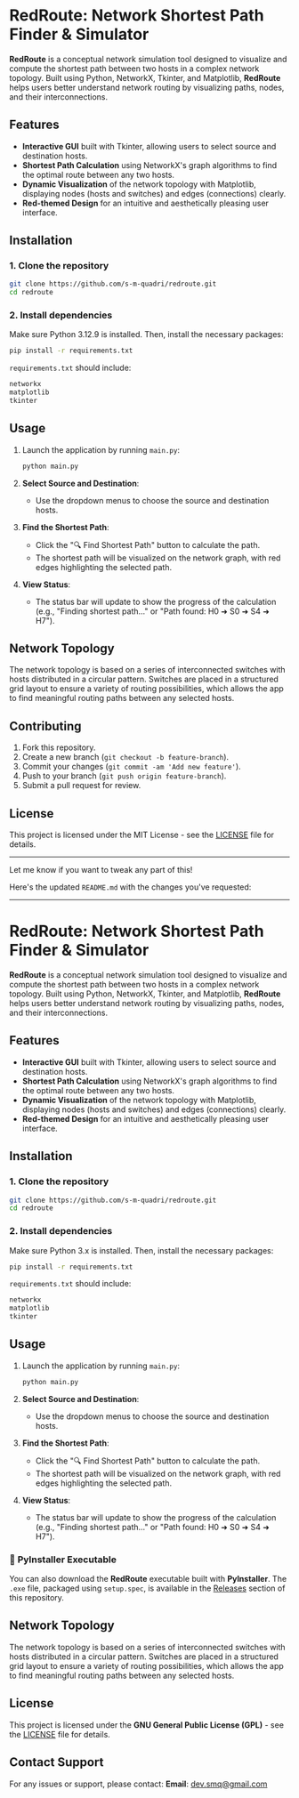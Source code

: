 # **RedRoute: Network Shortest Path Finder & Simulator**

**RedRoute** is a conceptual network simulation tool designed to visualize and compute the shortest path between two hosts in a complex network topology. Built using Python, NetworkX, Tkinter, and Matplotlib, **RedRoute** helps users better understand network routing by visualizing paths, nodes, and their interconnections.

## **Features**

* **Interactive GUI** built with Tkinter, allowing users to select source and destination hosts.
* **Shortest Path Calculation** using NetworkX's graph algorithms to find the optimal route between any two hosts.
* **Dynamic Visualization** of the network topology with Matplotlib, displaying nodes (hosts and switches) and edges (connections) clearly.
* **Red-themed Design** for an intuitive and aesthetically pleasing user interface.

## **Installation**

### 1. **Clone the repository**

```bash
git clone https://github.com/s-m-quadri/redroute.git
cd redroute
```

### 2. **Install dependencies**

Make sure Python 3.12.9 is installed. Then, install the necessary packages:

```bash
pip install -r requirements.txt
```

`requirements.txt` should include:

```txt
networkx
matplotlib
tkinter
```

## **Usage**

1. Launch the application by running `main.py`:

   ```bash
   python main.py
   ```

2. **Select Source and Destination**:

   * Use the dropdown menus to choose the source and destination hosts.

3. **Find the Shortest Path**:

   * Click the "🔍 Find Shortest Path" button to calculate the path.
   * The shortest path will be visualized on the network graph, with red edges highlighting the selected path.

4. **View Status**:

   * The status bar will update to show the progress of the calculation (e.g., "Finding shortest path..." or "Path found: H0 ➜ S0 ➜ S4 ➜ H7").

## **Network Topology**

The network topology is based on a series of interconnected switches with hosts distributed in a circular pattern. Switches are placed in a structured grid layout to ensure a variety of routing possibilities, which allows the app to find meaningful routing paths between any selected hosts.

## **Contributing**

1. Fork this repository.
2. Create a new branch (`git checkout -b feature-branch`).
3. Commit your changes (`git commit -am 'Add new feature'`).
4. Push to your branch (`git push origin feature-branch`).
5. Submit a pull request for review.

## **License**

This project is licensed under the MIT License - see the [LICENSE](LICENSE) file for details.

---

Let me know if you want to tweak any part of this!


Here's the updated `README.md` with the changes you've requested:

---

# **RedRoute: Network Shortest Path Finder & Simulator**

**RedRoute** is a conceptual network simulation tool designed to visualize and compute the shortest path between two hosts in a complex network topology. Built using Python, NetworkX, Tkinter, and Matplotlib, **RedRoute** helps users better understand network routing by visualizing paths, nodes, and their interconnections.

## **Features**

* **Interactive GUI** built with Tkinter, allowing users to select source and destination hosts.
* **Shortest Path Calculation** using NetworkX's graph algorithms to find the optimal route between any two hosts.
* **Dynamic Visualization** of the network topology with Matplotlib, displaying nodes (hosts and switches) and edges (connections) clearly.
* **Red-themed Design** for an intuitive and aesthetically pleasing user interface.

## **Installation**

### 1. **Clone the repository**

```bash
git clone https://github.com/s-m-quadri/redroute.git
cd redroute
```

### 2. **Install dependencies**

Make sure Python 3.x is installed. Then, install the necessary packages:

```bash
pip install -r requirements.txt
```

`requirements.txt` should include:

```txt
networkx
matplotlib
tkinter
```

## **Usage**

1. Launch the application by running `main.py`:

   ```bash
   python main.py
   ```

2. **Select Source and Destination**:

   * Use the dropdown menus to choose the source and destination hosts.

3. **Find the Shortest Path**:

   * Click the "🔍 Find Shortest Path" button to calculate the path.
   * The shortest path will be visualized on the network graph, with red edges highlighting the selected path.

4. **View Status**:

   * The status bar will update to show the progress of the calculation (e.g., "Finding shortest path..." or "Path found: H0 ➜ S0 ➜ S4 ➜ H7").

### 📌 **PyInstaller Executable**

You can also download the **RedRoute** executable built with **PyInstaller**. The `.exe` file, packaged using `setup.spec`, is available in the [Releases](https://github.com/s-m-quadri/redroute/releases) section of this repository.

## **Network Topology**

The network topology is based on a series of interconnected switches with hosts distributed in a circular pattern. Switches are placed in a structured grid layout to ensure a variety of routing possibilities, which allows the app to find meaningful routing paths between any selected hosts.

## **License**

This project is licensed under the **GNU General Public License (GPL)** - see the [LICENSE](LICENSE) file for details.

## **Contact Support**

For any issues or support, please contact:
**Email**: [dev.smq@gmail.com](mailto:dev.smq@gmail.com)
